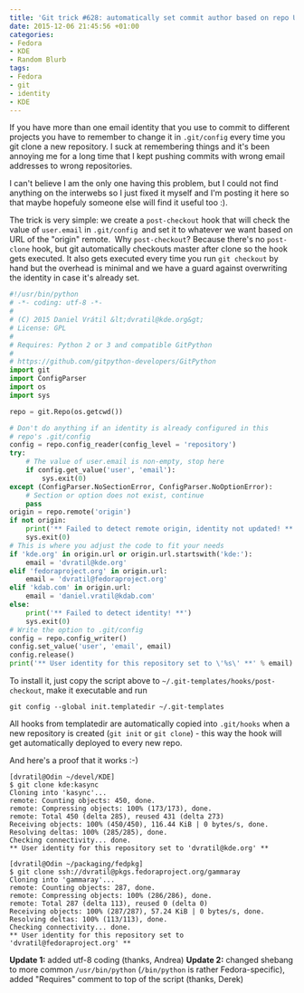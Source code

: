 ```yaml
---
title: 'Git trick #628: automatically set commit author based on repo URL'
date: 2015-12-06 21:45:56 +01:00
categories:
- Fedora
- KDE
- Random Blurb
tags:
- Fedora
- git
- identity
- KDE
---
```

If you have more than one email identity that you use to commit to different projects you have to remember to change it in `.git/config` every time you git clone a new repository. I suck at remembering things and it's been annoying me for a long time that I kept pushing commits with wrong email addresses to wrong repositories.

I can't believe I am the only one having this problem, but I could not find anything on the interwebs so I just fixed it myself and I'm posting it here so that maybe hopefuly someone else will find it useful too :).

The trick is very simple: we create a `post-checkout` hook that will check the value of `user.email` in `.git/config `and set it to whatever we want based on URL of the "origin" remote.  Why `post-checkout`? Because there's no `post-clone` hook, but git automatically checkouts master after clone so the hook gets executed. It also gets executed every time you run `git checkout` by hand but the overhead is minimal and we have a guard against overwriting the identity in case it's already set.

```python
#!/usr/bin/python
# -*- coding: utf-8 -*-
#
# (C) 2015 Daniel Vrátil &lt;dvratil@kde.org&gt;
# License: GPL
#
# Requires: Python 2 or 3 and compatible GitPython
#
# https://github.com/gitpython-developers/GitPython
import git
import ConfigParser
import os
import sys

repo = git.Repo(os.getcwd())

# Don't do anything if an identity is already configured in this
# repo's .git/config
config = repo.config_reader(config_level = 'repository')
try:
    # The value of user.email is non-empty, stop here
    if config.get_value('user', 'email'):
        sys.exit(0)
except (ConfigParser.NoSectionError, ConfigParser.NoOptionError):
    # Section or option does not exist, continue
    pass
origin = repo.remote('origin')
if not origin:
    print('** Failed to detect remote origin, identity not updated! **')
    sys.exit(0)
# This is where you adjust the code to fit your needs
if 'kde.org' in origin.url or origin.url.startswith('kde:'):
    email = 'dvratil@kde.org'
elif 'fedoraproject.org' in origin.url:
    email = 'dvratil@fedoraproject.org'
elif 'kdab.com' in origin.url:
    email = 'daniel.vratil@kdab.com'
else:
    print('** Failed to detect identity! **')
    sys.exit(0)
# Write the option to .git/config
config = repo.config_writer()
config.set_value('user', 'email', email)
config.release()
print('** User identity for this repository set to \'%s\' **' % email)
```

To install it, just copy the script above to `~/.git-templates/hooks/post-checkout`, make it executable and run

    git config --global init.templatedir ~/.git-templates

All hooks from templatedir are automatically copied into `.git/hooks` when a new repository is created (`git init` or `git clone`) - this way the hook will get automatically deployed to every new repo.

And here's a proof that it works :-)

```shell
[dvratil@Odin ~/devel/KDE]
$ git clone kde:kasync
Cloning into 'kasync'...
remote: Counting objects: 450, done.
remote: Compressing objects: 100% (173/173), done.
remote: Total 450 (delta 285), reused 431 (delta 273)
Receiving objects: 100% (450/450), 116.44 KiB | 0 bytes/s, done.
Resolving deltas: 100% (285/285), done.
Checking connectivity... done.
** User identity for this repository set to 'dvratil@kde.org' **

[dvratil@Odin ~/packaging/fedpkg]
$ git clone ssh://dvratil@pkgs.fedoraproject.org/gammaray
Cloning into 'gammaray'...
remote: Counting objects: 287, done.
remote: Compressing objects: 100% (286/286), done.
remote: Total 287 (delta 113), reused 0 (delta 0)
Receiving objects: 100% (287/287), 57.24 KiB | 0 bytes/s, done.
Resolving deltas: 100% (113/113), done.
Checking connectivity... done.
** User identity for this repository set to 'dvratil@fedoraproject.org' **
```

**Update 1:** added utf-8 coding (thanks, Andrea)
**Update 2:** changed shebang to more common `/usr/bin/python` (`/bin/python` is rather Fedora-specific), added "Requires" comment to top of the script (thanks, Derek)
